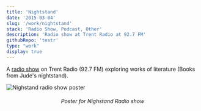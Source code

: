 ```yaml
---
title: 'Nightstand'
date: '2015-03-04'
slug: '/work/nightstand'
stack: 'Radio Show, Podcast, Other'
description: 'Radio show at Trent Radio at 92.7 FM'
githubRepo: 'testr'
type: "work"  
display: true
---
```


A [radio show](https://soundcloud.com/judepark/theselfieofdoriangray) on Trent Radio (92.7 FM) exploring works of literature (Books from Jude's nightstand).

![Nighstand radio show poster](https://64.media.tumblr.com/8a15dd1f0d9c0e4f5f5dfd94ce18ed78/899bcb1f25722cb4-12/s2048x3072/af983e735606703f739b39fd649802695c09436b.pnj)

<h6><div style="text-align: center;">
  Poster for Nighstand Radio show
</div></h6>
<br/>

